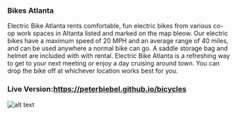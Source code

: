 ### Bikes Atlanta

Electric Bike Atlanta rents comfortable, fun electric bikes from various co-op work spaces in Altanta listed and marked on the map bleow.  Our electric bikes have a maximum speed of 20 MPH and an average range of 40 miles, and can be used anywhere a normal bike can go.  A saddle storage bag and helmet are included with with rental.  Electric Bike Atlanta is a refreshing way to get to your next meeting or enjoy a day cruising around town. You can drop the bike off at whichever location works best for you.

### Live Version:https://peterbiebel.github.io/bicycles
![alt text](http://screneshot.jpeg)